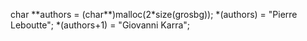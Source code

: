 char \*\*authors = (char**)malloc(2*size(grosbg));
*(authors) = "Pierre Leboutte";
*(authors+1) = "Giovanni Karra";

